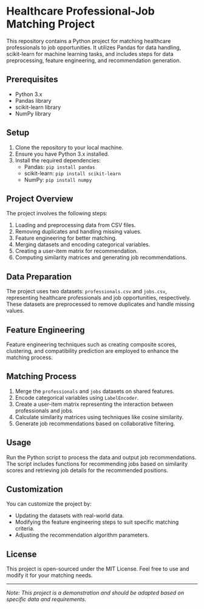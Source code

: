 
# Healthcare Professional-Job Matching Project

This repository contains a Python project for matching healthcare professionals to job opportunities. It utilizes Pandas for data handling, scikit-learn for machine learning tasks, and includes steps for data preprocessing, feature engineering, and recommendation generation.

## Prerequisites

- Python 3.x
- Pandas library
- scikit-learn library
- NumPy library

## Setup

1. Clone the repository to your local machine.
2. Ensure you have Python 3.x installed.
3. Install the required dependencies:
   - Pandas: `pip install pandas`
   - scikit-learn: `pip install scikit-learn`
   - NumPy: `pip install numpy`

## Project Overview

The project involves the following steps:
1. Loading and preprocessing data from CSV files.
2. Removing duplicates and handling missing values.
3. Feature engineering for better matching.
4. Merging datasets and encoding categorical variables.
5. Creating a user-item matrix for recommendation.
6. Computing similarity matrices and generating job recommendations.

## Data Preparation

The project uses two datasets: `professionals.csv` and `jobs.csv`, representing healthcare professionals and job opportunities, respectively. These datasets are preprocessed to remove duplicates and handle missing values.

## Feature Engineering

Feature engineering techniques such as creating composite scores, clustering, and compatibility prediction are employed to enhance the matching process.

## Matching Process

1. Merge the `professionals` and `jobs` datasets on shared features.
2. Encode categorical variables using `LabelEncoder`.
3. Create a user-item matrix representing the interaction between professionals and jobs.
4. Calculate similarity matrices using techniques like cosine similarity.
5. Generate job recommendations based on collaborative filtering.

## Usage

Run the Python script to process the data and output job recommendations. The script includes functions for recommending jobs based on similarity scores and retrieving job details for the recommended positions.

## Customization

You can customize the project by:
- Updating the datasets with real-world data.
- Modifying the feature engineering steps to suit specific matching criteria.
- Adjusting the recommendation algorithm parameters.

## License

This project is open-sourced under the MIT License. Feel free to use and modify it for your matching needs.

---

*Note: This project is a demonstration and should be adapted based on specific data and requirements.*

